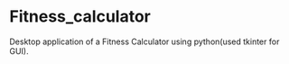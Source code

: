 # Fitness_calculator
Desktop application of a Fitness Calculator using python(used tkinter for GUI).

